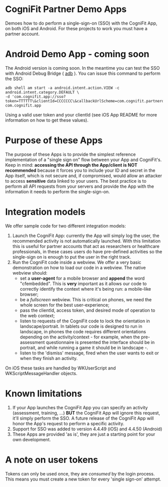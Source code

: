 # CogniFit Partner Demo Apps
Demoes how to do perform a single-sign-on (SSO) with the CogniFit App, on both iOS and Android.
For these projects to work you must have a partner account.

# Android Demo App - coming soon
The Android version is coming soon. In the meantime you can test the SSO with Android Debug Bridge ( [adb](https://developer.android.com/studio/command-line/adb) ). You can issue this command to perform the SSO:
```
adb shell am start -a android.intent.action.VIEW -c android.intent.category.DEFAULT \ 
-d 'com.cognifit.app://sso?token=TTTTTT\&clientId=CCCCCCC\&callbackUrlScheme=com.cognifit.partnerdemo' com.cognifit.app
```
Using a valid user token and your clientId (see iOS App README for more information on how to get these values).

# Purpose of these Apps
The purpose of these Apps is to provide the simplest reference implementation of a "single sign on" flow between your App and CogniFit's.
Keep in mind: **accessing the API through the App/client is NOT recommended** because it forces you to include your ID and secret in the App itself, which is not secure and, if compromised, would allow an attacker to access **sensitive** data linked to your users. The best practice is to perform all API requests from your servers and provide the App with the information it needs to perform the single-sign-on.

# Integration models
We offer sample code for two different integration models:
1. Launch the CogniFit App: currently the App will simply log the user, the recommended activity is not automatically launched. With this limitation this is useful for partner accounts that act as researchers or healthcare professionals, in these cases users do have pre-defined activities so the single-sign on is enough to put the user in the right track.
2. Run the CogniFit code inside a webview. We offer a very basic demonstration on how to load our code in a webview. The native webview should:
    * set a **user-agent** for a mobile browser and **append** the word "cfembedded". This is **very** important as it allows our code to correctly identify the context where it's being run: a mobile-like browser;
    * be a *fullscreen* webview. This is critical on phones, we need the whole screen for the best user-experience;
    * pass the clientId, access token, and desired mode of operation to the web context;
    * listen to requests of the CogniFit code to lock the orientation in landscape/portrait. In tablets our code is designed to run in landscape, in phones the code requires different orientations depending on the activity/context - for example, when the pre-assessment questionnaire is presented the interface should be in portrait, and while running a game it should be in landscape -.
    * listen to the 'dismiss' message, fired when the user wants to exit or when they finish an activity.

On iOS these tasks are handled by WKUserScript and WKScriptMessageHandler objects.

# Known limitations
1. If your App launches the CogniFit App you can specify an activity (assessment, training, ...) **BUT** the CogniFit App will ignore this request, it'll simply perform the SSO. A future release of the CogniFit App will honor the App's request to perform a specific activity.
2. Support for SSO was added to version 4.4.49 (iOS) and 4.4.50 (Android)
3. These Apps are provided 'as is', they are just a starting point for your own development.

# A note on user tokens
Tokens can only be used once, they are *consumed* by the login process. This means you must create a new token for every 'single sign-on' attempt.
